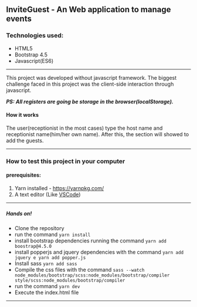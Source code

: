 ## InviteGuest - An Web application to manage events

### Technologies used:

- HTML5
- Bootstrap 4.5
- Javascript(ES6)

------------
This project was developed without javascript framework. The biggest challenge faced in this project was the client-side interaction through javascript.

***PS: All registers are going be storage in the browser(localStorage).***

#### How it works

The user(receptionist in the most cases) type the host name and receptionist name(him/her own name). After this, the section will showed to add the guests.

------------
### How to test this project in your computer

#### prerequisites:
1. Yarn installed - https://yarnpkg.com/
2. A text editor (Like [VSCode](https://code.visualstudio.com/ "VSCode"))

------------
##### Hands on!
- Clone the repository
- run the command `yarn install`
- install bootstrap dependencies running the command `yarn add boostrap@4.5.0`
- install popperjs and jquery dependencies with the command `yarn add jquery e yarn add popper.js`
- Install sass `yarn add sass`
- Compile the css files with the command `sass --watch node_modules/bootstrap/scss:node_modules/bootstrap/compiler style/scss:node_modules/bootstrap/compiler`
- run the command `yarn dev`
- Execute the index.html file 

------------
